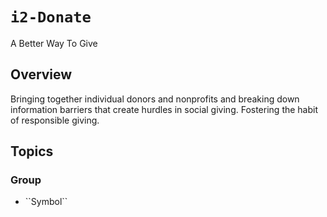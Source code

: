# ``i2-Donate``

A Better Way To Give



## Overview

Bringing together individual donors and nonprofits and breaking down information barriers that create hurdles in social giving. Fostering the habit of responsible giving.


## Topics

### <!--@START_MENU_TOKEN@-->Group<!--@END_MENU_TOKEN@-->

- <!--@START_MENU_TOKEN@-->``Symbol``<!--@END_MENU_TOKEN@-->
